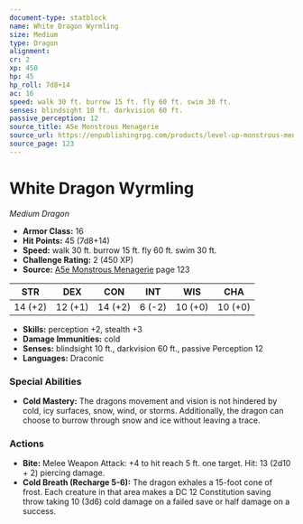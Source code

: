 ```yaml
---
document-type: statblock
name: White Dragon Wyrmling
size: Medium
type: Dragon
alignment: 
cr: 2
xp: 450
hp: 45
hp_roll: 7d8+14
ac: 16
speed: walk 30 ft. burrow 15 ft. fly 60 ft. swim 30 ft.
senses: blindsight 10 ft. darkvision 60 ft. 
passive_perception: 12
source_title: A5e Monstrous Menagerie
source_url: https://enpublishingrpg.com/products/level-up-monstrous-menagerie-a5e
source_page: 123
---
```


# White Dragon Wyrmling

*Medium* *Dragon*

- **Armor Class:** 16
- **Hit Points:** 45 (7d8+14)
- **Speed:** walk 30 ft. burrow 15 ft. fly 60 ft. swim 30 ft.
- **Challenge Rating:** 2 (450 XP)
- **Source:** [A5e Monstrous Menagerie](https://enpublishingrpg.com/products/level-up-monstrous-menagerie-a5e) page 123

| STR | DEX | CON | INT | WIS | CHA |
| --- | --- | --- | --- | --- | --- |
| 14 (+2) | 12 (+1) | 14 (+2) | 6 (-2) | 10 (+0) | 10 (+0) |

- **Skills:** perception +2, stealth +3
- **Damage Immunities:** cold
- **Senses:** blindsight 10 ft., darkvision 60 ft., passive Perception 12
- **Languages:** Draconic

### Special Abilities

- **Cold Mastery:** The dragons movement and vision is not hindered by cold, icy surfaces, snow, wind, or storms. Additionally, the dragon can choose to burrow through snow and ice without leaving a trace.

### Actions

- **Bite:** Melee Weapon Attack: +4 to hit  reach 5 ft.  one target. Hit: 13 (2d10 + 2) piercing damage.
- **Cold Breath (Recharge 5-6):** The dragon exhales a 15-foot cone of frost. Each creature in that area makes a DC 12 Constitution saving throw  taking 10 (3d6) cold damage on a failed save or half damage on a success.
